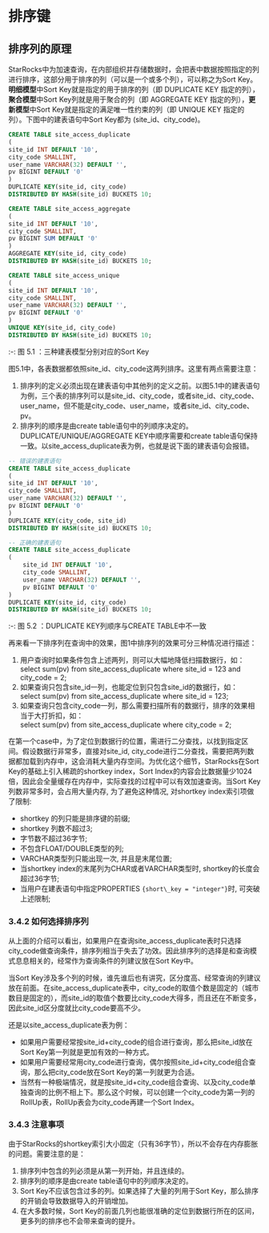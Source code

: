 # 排序键

## 排序列的原理

StarRocks中为加速查询，在内部组织并存储数据时，会把表中数据按照指定的列进行排序，这部分用于排序的列（可以是一个或多个列），可以称之为Sort Key。**明细模型**中Sort Key就是指定的用于排序的列（即 DUPLICATE KEY 指定的列），**聚合模型**中Sort Key列就是用于聚合的列（即 AGGREGATE KEY 指定的列），**更新模型**中Sort Key就是指定的满足唯一性约束的列（即 UNIQUE KEY 指定的列）。下图中的建表语句中Sort Key都为 (site\_id、city\_code)。

~~~SQL
CREATE TABLE site_access_duplicate
(
site_id INT DEFAULT '10',
city_code SMALLINT,
user_name VARCHAR(32) DEFAULT '',
pv BIGINT DEFAULT '0'
)
DUPLICATE KEY(site_id, city_code)
DISTRIBUTED BY HASH(site_id) BUCKETS 10;

CREATE TABLE site_access_aggregate
(
site_id INT DEFAULT '10',
city_code SMALLINT,
pv BIGINT SUM DEFAULT '0'
)
AGGREGATE KEY(site_id, city_code)
DISTRIBUTED BY HASH(site_id) BUCKETS 10;

CREATE TABLE site_access_unique
(
site_id INT DEFAULT '10',
city_code SMALLINT,
user_name VARCHAR(32) DEFAULT '',
pv BIGINT DEFAULT '0'
)
UNIQUE KEY(site_id, city_code)
DISTRIBUTED BY HASH(site_id) BUCKETS 10;
~~~

:-: 图 5.1 ：三种建表模型分别对应的Sort Key

图5.1中，各表数据都依照site\_id、city\_code这两列排序。这里有两点需要注意：

1. 排序列的定义必须出现在建表语句中其他列的定义之前。以图5.1中的建表语句为例，三个表的排序列可以是site\_id、city\_code，或者site\_id、city\_code、user\_name，但不能是city\_code、user\_name，或者site\_id、city\_code、pv。
2. 排序列的顺序是由create table语句中的列顺序决定的。DUPLICATE/UNIQUE/AGGREGATE KEY中顺序需要和create table语句保持一致。以site\_access\_duplicate表为例，也就是说下面的建表语句会报错。

~~~ SQL
-- 错误的建表语句
CREATE TABLE site_access_duplicate
(
site_id INT DEFAULT '10',
city_code SMALLINT,
user_name VARCHAR(32) DEFAULT '',
pv BIGINT DEFAULT '0'
)
DUPLICATE KEY(city_code, site_id)
DISTRIBUTED BY HASH(site_id) BUCKETS 10;

-- 正确的建表语句
CREATE TABLE site_access_duplicate
(
    site_id INT DEFAULT '10',
    city_code SMALLINT,
    user_name VARCHAR(32) DEFAULT '',
    pv BIGINT DEFAULT '0'
)
DUPLICATE KEY(site_id, city_code)
DISTRIBUTED BY HASH(site_id) BUCKETS 10;
~~~

:-: 图 5.2 ：DUPLICATE KEY列顺序与CREATE TABLE中不一致

再来看一下排序列在查询中的效果，图1中排序列的效果可分三种情况进行描述：

1. 用户查询时如果条件包含上述两列，则可以大幅地降低扫描数据行，如：  
    select sum(pv) from site\_access\_duplicate where site\_id = 123 and city\_code = 2;
2. 如果查询只包含site\_id一列，也能定位到只包含site\_id的数据行，如：  
    select sum(pv) from site\_access\_duplicate where site\_id = 123;
3. 如果查询只包含city\_code一列，那么需要扫描所有的数据行，排序的效果相当于大打折扣，如：  
    select sum(pv) from site\_access\_duplicate where city\_code = 2;

在第一个case中，为了定位到数据行的位置，需进行二分查找，以找到指定区间。假设数据行非常多，直接对site\_id, city\_code进行二分查找，需要把两列数据都加载到内存中，这会消耗大量内存空间。为优化这个细节，StarRocks在Sort Key的基础上引入稀疏的shortkey index，Sort Index的内容会比数据量少1024倍，因此会全量缓存在内存中，实际查找的过程中可以有效加速查询。当Sort Key列数非常多时，会占用大量内存, 为了避免这种情况, 对shortkey index索引项做了限制:

* shortkey 的列只能是排序键的前缀;
* shortkey 列数不超过3;
* 字节数不超过36字节;
* 不包含FLOAT/DOUBLE类型的列;
* VARCHAR类型列只能出现一次, 并且是末尾位置;
* 当shortkey index的末尾列为CHAR或者VARCHAR类型时, shortkey的长度会超过36字节;
* 当用户在建表语句中指定PROPERTIES `{short\_key = "integer"}`时, 可突破上述限制;

### 3.4.2 如何选择排序列

从上面的介绍可以看出，如果用户在查询site\_access\_duplicate表时只选择city\_code做查询条件，排序列相当于失去了功效。因此排序列的选择是和查询模式息息相关的，经常作为查询条件的列建议放在Sort Key中。

当Sort Key涉及多个列的时候，谁先谁后也有讲究，区分度高、经常查询的列建议放在前面。在site\_access\_duplicate表中，city\_code的取值个数是固定的（城市数目是固定的），而site\_id的取值个数要比city\_code大得多，而且还在不断变多，因此site\_id区分度就比city\_code要高不少。

还是以site\_access\_duplicate表为例：

* 如果用户需要经常按site\_id+city\_code的组合进行查询，那么把site\_id放在Sort Key第一列就是更加有效的一种方式。
* 如果用户需要经常用city\_code进行查询，偶尔按照site\_id+city\_code组合查询，那么把city\_code放在Sort Key的第一列就更为合适。
* 当然有一种极端情况，就是按site\_id+city\_code组合查询、以及city\_code单独查询的比例不相上下。那么这个时候，可以创建一个city\_code为第一列的RollUp表，RollUp表会为city\_code再建一个Sort Index。

### 3.4.3 注意事项

由于StarRocks的shortkey索引大小固定（只有36字节），所以不会存在内存膨胀的问题。需要注意的是：

1. 排序列中包含的列必须是从第一列开始，并且连续的。
2. 排序列的顺序是由create table语句中的列顺序决定的。
3. Sort Key不应该包含过多的列。如果选择了大量的列用于Sort Key，那么排序的开销会导致数据导入的开销增加。
4. 在大多数时候，Sort Key的前面几列也能很准确的定位到数据行所在的区间，更多列的排序也不会带来查询的提升。
